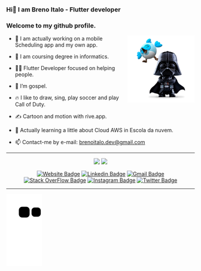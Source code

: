 ### Hi👋 I am Breno Italo - Flutter developer

<h3>Welcome to my github profile.</h3>

<img height="180em" align="right" src="https://raw.githubusercontent.com/BrenoItalo16/BrenoItalo16/main/.github/workflows/dart_whoisdash.png"/>

<p>
  
- 🔭 I am actually working on a mobile Scheduling app and my own app.
  
- 🌱 I am coursing degree in informatics.

- 👨‍💻 Flutter Developer focused on helping people.

- 🙏 I’m gospel.

- 🔥 I like to draw, sing, play soccer and play Call of Duty.
 
- ✍️ Cartoon and motion with rive.app.
 
- 📄 Actually learning a little about Cloud AWS in Escola da nuvem.
   
- 📫 Contact-me by e-mail: brenoitalo.dev@gmail.com

</p>

 ---
 
<div align="center">

<img height="200em" src="https://github-readme-stats.vercel.app/api?username=BrenoItalo16&show_icons=true&theme=dracula"/>
<img height="200em" src="https://github-readme-stats.vercel.app/api/top-langs/?username=BrenoItalo16&theme=dracula"/>
<br>

</div>

<div align="center">

  [![Website Badge](https://img.shields.io/badge/-brenoitalo.com-A946EB?style=flat&logo=Google-Chrome&logoColor=white&link=https://brenoitalo.com/)](https://brenoitalo.com/)
  [![Linkedin Badge](https://img.shields.io/badge/-Breno%20Italo-A946EB?style=flat&logo=Linkedin&logoColor=white&link=https://www.linkedin.com/in/brenoitalo16)](https://www.linkedin.com/in/brenoitalo16)
  [![Gmail Badge](https://img.shields.io/badge/-contato@brenoitalo.com-A946EB?style=flat&logo=Gmail&logoColor=white&link=mailto:brenoitalo.dev@gmail.com)](mailto:brenoitalo.dev@gmail.com)
  [![Stack OverFlow Badge](https://img.shields.io/badge/Stack_Overflow-A946EB?style=flat&logo=stack-overflow&logoColor=white&link=https://stackoverflow.com/users/13096514/felipe-sales)](https://stackoverflow.com/users/13096514/felipe-sales)
  [![Instagram Badge](https://img.shields.io/badge/-Breno%20Italo-A946EB?style=flat&logo=Instagram&logoColor=white&link=https://www.instagram.com/brenoitalo16)](https://www.instagram.com/brenoitalo16)
  [![Twitter Badge](https://img.shields.io/badge/-Breno%20Italo-A946EB?style=flat&logo=Twitter&logoColor=white&link=https://www.twitter.com/brenoitalo_16)](https://www.twitter.com/brenoitalo_16)


</div>

---
 
<div>
  
  ![Snake animation](https://github.com/BrenoItalo16/BrenoItalo16/blob/output/github-contribution-grid-snake.svg)
  
</div>
